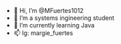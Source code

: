 - 👋 Hi, I’m @MFuertes1012
- 👀 I’m a systems ingineering student
- 🌱 I’m currently learning Java
- 📫 Ig: margie_fuertes 

<!---
MFuertes1012/MFuertes1012 is a ✨ special ✨ repository because its `README.md` (this file) appears on your GitHub profile.
--->
